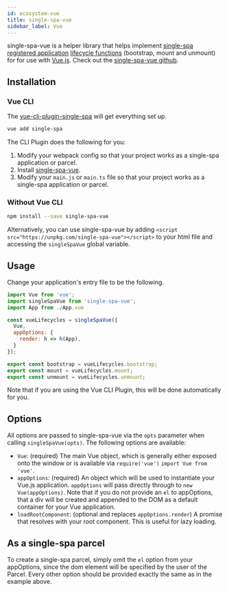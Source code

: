 ```yaml
---
id: ecosystem-vue
title: single-spa-vue
sidebar_label: Vue
---
```


single-spa-vue is a helper library that helps implement [single-spa registered application](single-spa-config.md#registering-applications) [lifecycle functions](building-applications.md#registered-application-lifecycle) (bootstrap, mount and unmount) for for use with [Vue.js](https://vuejs.org/). Check out the [single-spa-vue github](https://github.com/CanopyTax/single-spa-vue).

## Installation
### Vue CLI
The [vue-cli-plugin-single-spa](https://github.com/CanopyTax/vue-cli-plugin-single-spa) will get everything set up.

```sh
vue add single-spa
```

The CLI Plugin does the following for you:
1) Modify your webpack config so that your project works as a single-spa application or parcel.
2) Install [single-spa-vue](https://github.com/CanopyTax/single-spa-vue).
3) Modify your `main.js` or `main.ts` file so that your project works as a single-spa application or parcel.

### Without Vue CLI
```sh
npm install --save single-spa-vue
```

Alternatively, you can use  single-spa-vue by adding `<script src="https://unpkg.com/single-spa-vue"></script>` to your html file and
accessing the `singleSpaVue` global variable.

## Usage
Change your application's entry file to be the following.

```js
import Vue from 'vue';
import singleSpaVue from 'single-spa-vue';
import App from ./App.vue

const vueLifecycles = singleSpaVue({
  Vue,
  appOptions: {
    render: h => h(App),
  }
});

export const bootstrap = vueLifecycles.bootstrap;
export const mount = vueLifecycles.mount;
export const unmount = vueLifecycles.unmount;

```

Note that if you are using the Vue CLI Plugin, this will be done automatically for you.

## Options

All options are passed to single-spa-vue via the `opts` parameter when calling `singleSpaVue(opts)`. The following options are available:

- `Vue`: (required) The main Vue object, which is generally either exposed onto the window or is available via `require('vue')` `import Vue from 'vue'`.
- `appOptions`: (required) An object which will be used to instantiate your Vue.js application. `appOptions` will pass directly through to `new Vue(appOptions)`. Note that if you do not provide an `el` to appOptions, that a div will be created and appended to the DOM as a default container for your Vue application.
- `loadRootComponent`: (optional and replaces `appOptions.render`) A promise that resolves with your root component. This is useful for lazy loading.

## As a single-spa parcel
To create a single-spa parcel, simply omit the `el` option from your appOptions, since the dom element will be specified by the user of the Parcel. Every other
option should be provided exactly the same as in the example above.
